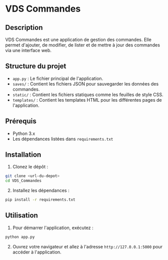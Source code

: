 # VDS Commandes

## Description
VDS Commandes est une application de gestion des commandes. Elle permet d'ajouter, de modifier, de lister et de mettre à jour des commandes via une interface web.

## Structure du projet

- `app.py` : Le fichier principal de l'application.
- `saves/` : Contient les fichiers JSON pour sauvegarder les données des commandes.
- `static/` : Contient les fichiers statiques comme les feuilles de style CSS.
- `templates/` : Contient les templates HTML pour les différentes pages de l'application.

## Prérequis
- Python 3.x
- Les dépendances listées dans `requirements.txt`

## Installation
1. Clonez le dépôt :
```sh
git clone <url-du-depot>
cd VDS_Commandes
```

2. Installez les dépendances :
```sh
pip install -r requirements.txt
```

## Utilisation
1. Pour démarrer l'application, exécutez :
```sh
python app.py
```

2. Ouvrez votre navigateur et allez à l'adresse `http://127.0.0.1:5000` pour accéder à l'application.
